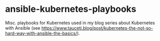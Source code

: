 # ansible-kubernetes-playbooks

Misc. playbooks for Kubernetes used in my blog series about Kubernetes with Ansible (see https://www.tauceti.blog/post/kubernetes-the-not-so-hard-way-with-ansible-the-basics/).

